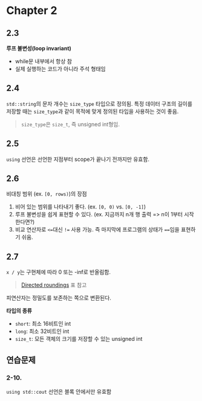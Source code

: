 # Chapter 2
## 2.3
**루프 불변성(loop invariant)**
- while문 내부에서 항상 참
- 실제 실행하는 코드가 아니라 주석 형태임

## 2.4
`std::string`의 문자 개수는 `size_type` 타입으로 정의됨.
특정 데이터 구조의 길이를 저장할 때는 `size_type`과 같이 목적에 맞게 정의된 타입을 사용하는 것이 좋음.
> `size_type`은 `size_t`, 즉 unsigned int형임.

## 2.5
`using` 선언은 선언한 지점부터 scope가 끝나기 전까지만 유효함.

## 2.6
비대칭 범위 (ex. `[0, rows)`)의 장점
1. 비어 있는 범위를 나타내기 좋다. (ex. `[0, 0)` vs. `[0, -1]`)
2. 루프 불변성을 쉽게 표현할 수 있다. (ex. 지금까지 n개 행 출력 => n이 1부터 시작한다면?)
3. 비교 연산자로 `<=`대신 `!=` 사용 가능. 즉 마지막에 프로그램의 상태가 `==`임을 표현하기 쉬움.

## 2.7
`x / y`는 구현체에 따라 0 또는 -inf로 반올림함.
> [Directed roundings](https://en.wikipedia.org/wiki/IEEE_754#Directed_roundings) 표 참고

피연산자는 정밀도를 보존하는 쪽으로 변환된다.

**타입의 종류** 
- `short`: 최소 16비트인 int
- `long`: 최소 32비트인 int
- `size_t`: 모든 객체의 크기를 저장할 수 있는 unsigned int

## 연습문제
### 2-10.
`using std::cout` 선언은 블록 안에서만 유효함
